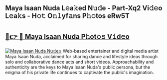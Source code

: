 ## Maya Isaan Nuda L𝚎a𝚔ed N𝚞𝚍e - Part-Xq2 Vi𝚍𝚎o L𝚎a𝚔s - H𝚘𝚝 O𝚗𝚕yf𝚊ns P𝚑𝚘tos eRw5T

# <h2><a href="http://kf6a3u1.oniu.top/?m=Maya+Isaan+Nuda">🔗👉 🔴 Maya Isaan Nuda P𝚑ot𝚘𝚜 V𝚒d𝚎o</a></h2>

[![Maya Isaan Nuda Nu𝚍e𝚜](https://i.imgur.com/0qMVB7G.gif)](http://kf6a3u1.oniu.top/?m=Maya+Isaan+Nuda)
Web-based entertainer and digital media artist Maya Isaan Nuda, acclaimed for sharing dance and lifestyle ideas through solo and collaborative dance acts and short videos. Approachability and authenticity are the keys to Maya Isaan Nuda's public persona, but the enigma of his private life continues to captivate the public's imagination.  

